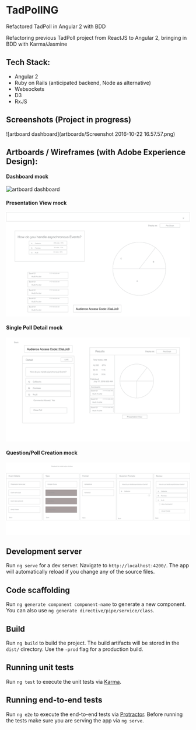 # TadPollNG
Refactored TadPoll in Angular 2 with BDD

Refactoring previous TadPoll project from ReactJS to Angular 2, bringing in BDD with Karma/Jasmine

## Tech Stack:
* Angular 2
* Ruby on Rails (anticipated backend, Node as alternative)
* Websockets
* D3
* RxJS

## Screenshots (Project in progress)
![artboard dashboard](artboards/Screenshot 2016-10-22 16.57.57.png)

## Artboards / Wireframes (with Adobe Experience Design):
#### Dashboard mock
![artboard dashboard](/artboards/Web%201920%20%E2%80%93%201.png)
#### Presentation View mock
![artboard presentation view](/artboards/Presentation%20View%402x.png)
#### Single Poll Detail mock
![artboard poll detail](/artboards/Poll%20Detail%402x.png)
#### Question/Poll Creation mock
![artboard question Creation](/artboards/Question%20Creation.png)

## Development server
Run `ng serve` for a dev server. Navigate to `http://localhost:4200/`. The app will automatically reload if you change any of the source files.

## Code scaffolding

Run `ng generate component component-name` to generate a new component. You can also use `ng generate directive/pipe/service/class`.

## Build

Run `ng build` to build the project. The build artifacts will be stored in the `dist/` directory. Use the `-prod` flag for a production build.

## Running unit tests

Run `ng test` to execute the unit tests via [Karma](https://karma-runner.github.io).

## Running end-to-end tests

Run `ng e2e` to execute the end-to-end tests via [Protractor](http://www.protractortest.org/).
Before running the tests make sure you are serving the app via `ng serve`.
